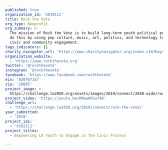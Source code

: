 ```yaml
---
published: true
organization_id: '2019111'
title: Rock the Vote
org_type: Nonprofit
org_summary: >-
  The mission of Rock the Vote is to build long-term youth political power. We
  do this by using pop culture, music, art, politics, and technology to promote
  civic and community engagement.
tags_indicators: []
charity_navigator_url: 'https://www.charitynavigator.org/index.cfm?bay=search.profile&ein=020767157'
organization_website:
  - 'https://www.rockthevote.org'
twitter: '@rockthevote'
instagram: '@rockthevote'
facebook: 'https://www.facebook.com/rockthevote'
ein: '020767157'
zip: '20005'
project_image: >-
  https://challenge.la2050.org/assets/images/2019/connect/2048-wide/rock-the-vote.jpg
project_video: 'https://youtu.be/HMaaH6Suf98'
challenge_url:
  - 'https://challenge.la2050.org/2019/connect/rock-the-vote/'
year_submitted:
  - '2019'
project_ids:
  - '9102111'
project_titles:
  - Empowering LA Youth to Engage in the Civic Process

---
```

